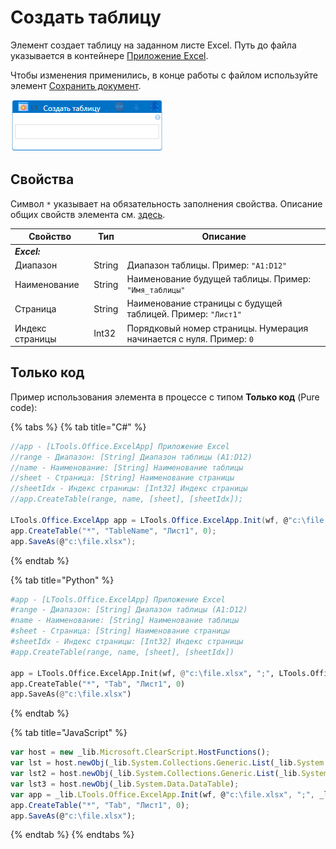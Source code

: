 # Создать таблицу

Элемент создает таблицу на заданном листе Excel. Путь до файла указывается в контейнере [Приложение Excel](https://docs.primo-rpa.ru/primo-rpa/g_elements/el_basic/els_excel/el_excel_app).

Чтобы изменения применились, в конце работы c файлом используйте элемент [Сохранить документ](https://docs.primo-rpa.ru/primo-rpa/g_elements/el_basic/els_excel/el_excel_save).

![](../../../.gitbook/assets/excel-create-table.png)


## Свойства
Символ `*` указывает на обязательность заполнения свойства. Описание общих свойств элемента см. [здесь](https://docs.primo-rpa.ru/primo-rpa/primo-studio/process/elements#svoistva-elementa).


| Свойство        | Тип    | Описание                                                                                                                                      |
| --------------- | ------ | --------------------------------------------------------------------------------------------------------------------------------------------- |
| _**Excel:**_    |        |                                                                                                                                              |
| Диапазон        | String | Диапазон таблицы. Пример: `"A1:D12"`                                                                                                          |
| Наименование    | String | Наименование будущей таблицы. Пример: `"Имя_таблицы"`                                                                                         |
| Страница        | String | Наименование страницы с будущей таблицей. Пример: `"Лист1"`                                                                                 |
| Индекс страницы | Int32  | Порядковый номер страницы. Нумерация начинается с нуля. Пример: `0`                                                                          |



## Только код
Пример использования элемента в процессе с типом **Только код** (Pure code):
  
{% tabs %}
{% tab title="C#" %}
```csharp
//app - [LTools.Office.ExcelApp] Приложение Excel
//range - Диапазон: [String] Диапазон таблицы (A1:D12)
//name - Наименование: [String] Наименование таблицы
//sheet - Страница: [String] Наименование страницы
//sheetIdx - Индекс страницы: [Int32] Индекс страницы
//app.CreateTable(range, name, [sheet], [sheetIdx]);
		
LTools.Office.ExcelApp app = LTools.Office.ExcelApp.Init(wf, @"c:\file.xlsx", ";", LTools.Office.Model.InteropTypes.DX);
app.CreateTable("*", "TableName", "Лист1", 0);
app.SaveAs(@"c:\file.xlsx");
```
{% endtab %}

{% tab title="Python" %}
```python
#app - [LTools.Office.ExcelApp] Приложение Excel
#range - Диапазон: [String] Диапазон таблицы (A1:D12)
#name - Наименование: [String] Наименование таблицы
#sheet - Страница: [String] Наименование страницы
#sheetIdx - Индекс страницы: [Int32] Индекс страницы
#app.CreateTable(range, name, [sheet], [sheetIdx])
		
app = LTools.Office.ExcelApp.Init(wf, @"c:\file.xlsx", ";", LTools.Office.Model.InteropTypes.DX)
app.CreateTable("*", "Tab", "Лист1", 0)
app.SaveAs(@"c:\file.xlsx")
```
{% endtab %}

{% tab title="JavaScript" %}
```javascript
var host = new _lib.Microsoft.ClearScript.HostFunctions();
var lst = host.newObj(_lib.System.Collections.Generic.List(_lib.System.Collections.Generic.List(_lib.System.String)));
var lst2 = host.newObj(_lib.System.Collections.Generic.List(_lib.System.Collections.Generic.List(_lib.LTools.Office.Model.ExcelCellInfo)));
var lst3 = host.newObj(_lib.System.Data.DataTable);
var app = _lib.LTools.Office.ExcelApp.Init(wf, @"c:\file.xlsx", ";", _lib.LTools.Office.Model.InteropTypes.DX);	
app.CreateTable("*", "Tab", "Лист1", 0);
app.SaveAs(@"c:\file.xlsx");
```
{% endtab %}
{% endtabs %}

